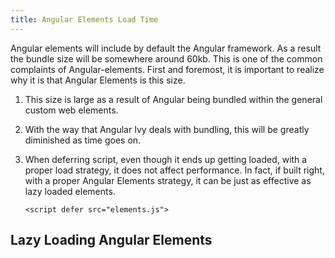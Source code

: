 ```yaml
---
title: Angular Elements Load Time
---
```

Angular elements will include by default the Angular framework. As a
result the bundle size will be somewhere around 60kb. This is one of the
common complaints of Angular-elements. First and foremost, it is
important to realize why it is that Angular Elements is this size.

1. This size is large as a result of Angular being bundled within the
   general custom web elements.
2. With the way that Angular Ivy deals with bundling, this will be
   greatly diminished as time goes on.
3. When deferring script, even though it ends up getting loaded, with a
   proper load strategy, it does not affect performance. In fact, if
   built right, with a proper Angular Elements strategy, it can be just
   as effective as lazy loaded elements.

   ```
   <script defer src="elements.js">
   ```

## Lazy Loading Angular Elements